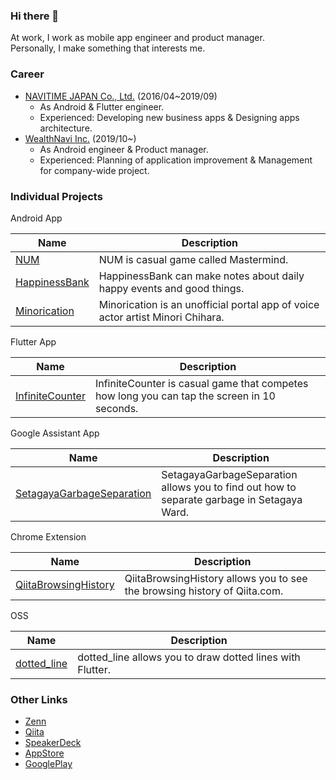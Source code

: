 ### Hi there 👋

At work, I work as mobile app engineer and product manager.  
Personally, I make something that interests me.

### Career

- [NAVITIME JAPAN Co., Ltd.](http://www.navitime.co.jp) (2016/04~2019/09)
    - As Android & Flutter engineer.
    - Experienced: Developing new business apps & Designing apps architecture.
- [WealthNavi Inc.](https://www.wealthnavi.com/) (2019/10~)
    - As Android engineer & Product manager.
    - Experienced: Planning of application improvement & Management for company-wide project.

### Individual Projects

Android App

|Name|Description|
|-|-|
|[NUM](https://play.google.com/store/apps/details?id=jp.co.hitandblow)|NUM is casual game called Mastermind.|
|[HappinessBank](https://play.google.com/store/apps/details?id=com.umehika.happinessbank)|HappinessBank can make notes about daily happy events and good things.|
|[Minorication](https://play.google.com/store/apps/details?id=com.umehika.minorication&hl=ja)|Minorication is an unofficial portal app of voice actor artist Minori Chihara.|

Flutter App

|Name|Description|
|-|-|
|[InfiniteCounter](https://infinitecounter.page.link/app)|InfiniteCounter is casual game that competes how long you can tap the screen in 10 seconds.|

Google Assistant App

|Name|Description|
|-|-|
|[SetagayaGarbageSeparation](https://assistant.google.com/services/a/uid/000000a2cf132b63)|SetagayaGarbageSeparation allows you to find out how to separate garbage in Setagaya Ward.|

Chrome Extension

|Name|Description|
|-|-|
|[QiitaBrowsingHistory](https://github.com/umechanhika/qiita-browsing-history)|QiitaBrowsingHistory allows you to see the browsing history of Qiita.com.|

OSS

|Name|Description|
|-|-|
|[dotted_line](https://github.com/umechanhika/dotted_line)|dotted_line allows you to draw dotted lines with Flutter.|

  
### Other Links

- [Zenn](https://zenn.dev/umechanhika)
- [Qiita](https://qiita.com/umechanhika)
- [SpeakerDeck](https://speakerdeck.com/umechanhika)
- [AppStore](https://apps.apple.com/us/developer/hikaru-umetsu/id1476958792)
- [GooglePlay](https://play.google.com/store/apps/dev?id=5250267109563010314)
